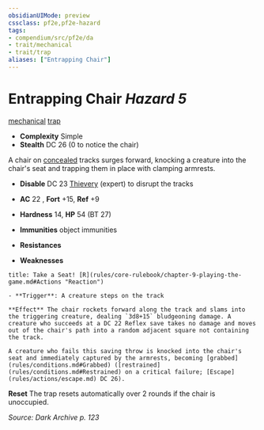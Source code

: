 ```yaml
---
obsidianUIMode: preview
cssclass: pf2e,pf2e-hazard
tags:
- compendium/src/pf2e/da
- trait/mechanical
- trait/trap
aliases: ["Entrapping Chair"]
---
```

# Entrapping Chair *Hazard 5*  
[mechanical](rules/traits/mechanical.md)  [trap](rules/traits/trap.md)  

- **Complexity** Simple
- **Stealth** DC 26 (0 to notice the chair)  

A chair on [concealed](rules/conditions.md#Concealed) tracks surges forward, knocking a creature into the chair's seat and trapping them in place with clamping armrests.

- **Disable** DC 23 [Thievery](../../skills.md#Thievery) (expert) to disrupt the tracks  

- **AC** 22 , **Fort** +15, **Ref** +9
- **Hardness** 14, **HP** 54 (BT 27)
- **Immunities** object immunities
- **Resistances** 
- **Weaknesses** 
     
```ad-embed-ability
title: Take a Seat! [R](rules/core-rulebook/chapter-9-playing-the-game.md#Actions "Reaction")

- **Trigger**: A creature steps on the track

**Effect** The chair rockets forward along the track and slams into the triggering creature, dealing `3d8+15` bludgeoning damage. A creature who succeeds at a DC 22 Reflex save takes no damage and moves out of the chair's path into a random adjacent square not containing the track.

A creature who fails this saving throw is knocked into the chair's seat and immediately captured by the armrests, becoming [grabbed](rules/conditions.md#Grabbed) ([restrained](rules/conditions.md#Restrained) on a critical failure; [Escape](rules/actions/escape.md) DC 26).
```

**Reset** The trap resets automatically over 2 rounds if the chair is unoccupied.  

*Source: Dark Archive p. 123*
